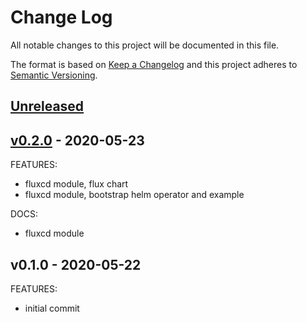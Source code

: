 # Change Log

All notable changes to this project will be documented in this file.

The format is based on [Keep a Changelog](http://keepachangelog.com/) and this
project adheres to [Semantic Versioning](http://semver.org/).

<a name="unreleased"></a>
## [Unreleased]



<a name="v0.2.0"></a>
## [v0.2.0] - 2020-05-23
FEATURES:
- fluxcd module, flux chart
- fluxcd module, bootstrap helm operator and example

DOCS:
- fluxcd module


<a name="v0.1.0"></a>
## v0.1.0 - 2020-05-22
FEATURES:
- initial commit


[Unreleased]: https://github.com/terraform-aws-modules/terraform-aws-eks/compare/v0.2.0...HEAD
[v0.2.0]: https://github.com/terraform-aws-modules/terraform-aws-eks/compare/v0.1.0...v0.2.0
